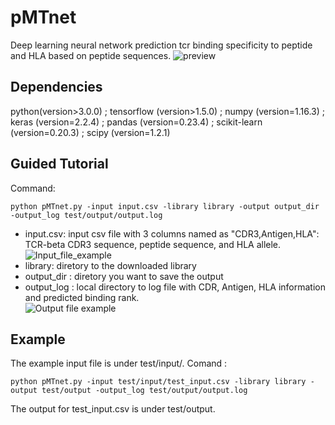 # pMTnet
Deep learning neural network prediction tcr binding specificity to peptide and HLA based on peptide sequences. 
![preview](https://github.com/tianshilu/pMTnet/blob/master/example_pic/flow_chart.png)
## Dependencies
python(version>3.0.0) ; 
tensorflow (version>1.5.0) ; 
numpy (version=1.16.3) ; 
keras (version=2.2.4) ; 
pandas (version=0.23.4) ; 
scikit-learn (version=0.20.3) ; 
scipy (version=1.2.1)
## Guided Tutorial
Command:
```
python pMTnet.py -input input.csv -library library -output output_dir -output_log test/output/output.log
```
* input.csv: input csv file with 3 columns named as "CDR3,Antigen,HLA": TCR-beta CDR3 sequence, peptide sequence, and HLA allele.\
![Input_file_example](https://github.com/tianshilu/pMTnet/blob/master/example_pic/input_file_example.png)
* library: diretory to the downloaded library
* output_dir : diretory you want to save the output
* output_log : local directory to log file with CDR, Antigen, HLA information and predicted binding rank.\
![Output file example](https://github.com/tianshilu/pMTnet/blob/master/example_pic/output_file_example.png)

## Example 
The example input file is under test/input/.
Comand :
```
python pMTnet.py -input test/input/test_input.csv -library library -output test/output -output_log test/output/output.log
```
The output for test_input.csv is under test/output.
